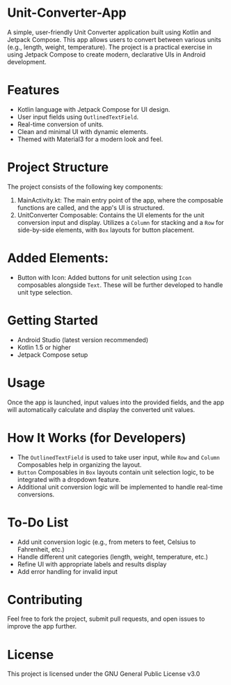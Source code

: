 # Unit-Converter-App
A simple, user-friendly Unit Converter application built using Kotlin and Jetpack Compose. This app allows users to convert between various units (e.g., length, weight, temperature). The project is a practical exercise in using Jetpack Compose to create modern, declarative UIs in Android development.
# Features
 - Kotlin language with Jetpack Compose for UI design.
 - User input fields using `OutlinedTextField`.
 - Real-time conversion of units.
 - Clean and minimal UI with dynamic elements.
 - Themed with Material3 for a modern look and feel.
# Project Structure
The project consists of the following key components:
 1. MainActivity.kt: The main entry point of the app, where the composable functions are called, and the app's UI is structured.
 2. UnitConverter Composable: Contains the UI elements for the unit conversion input and display. Utilizes a `Column` for stacking and a `Row` for side-by-side elements, with `Box` layouts for button placement.
# Added Elements:
- Button with Icon: Added buttons for unit selection using `Icon` composables alongside `Text`. These will be further developed to handle unit type selection.
# Getting Started
 - Android Studio (latest version recommended)
 - Kotlin 1.5 or higher
 - Jetpack Compose setup
# Usage
Once the app is launched, input values into the provided fields, and the app will automatically calculate and display the converted unit values.
# How It Works (for Developers)
 - The `OutlinedTextField` is used to take user input, while `Row` and `Column` Composables help in organizing the layout.
 - `Button` Composables in `Box` layouts contain unit selection logic, to be integrated with a dropdown feature.
 - Additional unit conversion logic will be implemented to handle real-time conversions.
# To-Do List
- Add unit conversion logic (e.g., from meters to feet, Celsius to Fahrenheit, etc.)
- Handle different unit categories (length, weight, temperature, etc.)
- Refine UI with appropriate labels and results display
- Add error handling for invalid input
# Contributing
Feel free to fork the project, submit pull requests, and open issues to improve the app further.
# License
This project is licensed under the GNU General Public License v3.0
